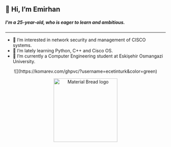 ## 👋 Hi, I’m **Emirhan**
##### I'm a 25-year-old, who is eager to learn and ambitious.
---
- 👀 I’m interested in network security and management of CISCO systems.
- 🌱 I’m lately learning Python, C++ and Cisco OS.
- 🏫 I’m currently a Computer Engineering student at Eskişehir Osmangazi University.


<center>![](https://komarev.com/ghpvc/?username=ecetinturk&color=green)</center>


<p align="center">
    <img width="200" src="http://material-bread.org/logo-shadow.svg" alt="Material Bread logo">
</p>

